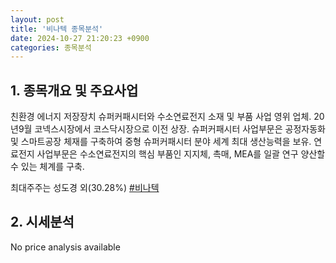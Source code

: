 ```yaml
---
layout: post
title: '비나텍 종목분석'
date: 2024-10-27 21:20:23 +0900
categories: 종목분석
---
```


## 1. 종목개요 및 주요사업

친환경 에너지 저장장치 슈퍼커패시터와 수소연료전지 소재 및 부품 사업 영위 업체. 20년9월 코넥스시장에서 코스닥시장으로 이전 상장. 슈퍼커패시터 사업부문은 공정자동화 및 스마트공장 체재를 구축하여 중형 슈퍼커패시터 분야 세계 최대 생산능력을 보유. 연료전지 사업부문은 수소연료전지의 핵심 부품인 지지체, 촉매, MEA를 일괄 연구 양산할수 있는 체계를 구축.

최대주주는 성도경 외(30.28%)
[#비나텍](#)

## 2. 시세분석

No price analysis available
